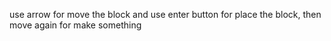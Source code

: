 use arrow for move the block and use enter button for place the block, then move again for make something
